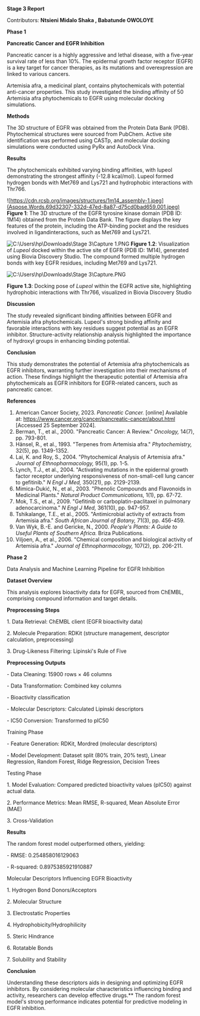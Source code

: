 ﻿**Stage 3 Report**

Contributors: <b>Ntsieni Midalo Shaka , Babatunde OWOLOYE</b>

**Phase 1**

**Pancreatic Cancer and EGFR Inhibition**

Pancreatic cancer is a highly aggressive and lethal disease, with a five-year survival rate of less than 10%. The epidermal growth factor receptor (EGFR) is a key target for cancer therapies, as its mutations and overexpression are linked to various cancers.

Artemisia afra, a medicinal plant, contains phytochemicals with potential anti-cancer properties. This study investigated the binding affinity of 50 Artemisia afra phytochemicals to EGFR using molecular docking simulations.

**Methods**

The 3D structure of EGFR was obtained from the Protein Data Bank (PDB). Phytochemical structures were sourced from PubChem. Active site identification was performed using CASTp, and molecular docking simulations were conducted using PyRx and AutoDock Vina.

**Results**

The phytochemicals exhibited varying binding affinities, with lupeol demonstrating the strongest affinity (-12.8 kcal/mol). Lupeol formed hydrogen bonds with Met769 and Lys721 and hydrophobic interactions with Thr766.

![https://cdn.rcsb.org/images/structures/1m14_assembly-1.jpeg](Aspose.Words.69d32307-332d-47ed-8a87-d75cd0bad659.001.jpeg) **Figure 1**: The 3D structure of the EGFR tyrosine kinase domain (PDB ID: 1M14) obtained from the Protein Data Bank. The figure displays the key features of the protein, including the ATP-binding pocket and the residues involved in ligandinteractions, such as Met769 and Lys721.

![C:\Users\hp\Downloads\Stage 3\Capture 1.PNG](Aspose.Words.69d32307-332d-47ed-8a87-d75cd0bad659.002.png) **Figure 1.2**: Visualization of *Lupeol* docked within the active site of EGFR (PDB ID: 1M14), generated using Biovia Discovery Studio. The compound formed multiple hydrogen bonds with key EGFR residues, including Met769 and Lys721.

![C:\Users\hp\Downloads\Stage 3\Capture.PNG](Aspose.Words.69d32307-332d-47ed-8a87-d75cd0bad659.003.png)

**Figure 1.3**: Docking pose of *Lupeol* within the EGFR active site, highlighting hydrophobic interactions with Thr766, visualized in Biovia Discovery Studio

**Discussion**

The study revealed significant binding affinities between EGFR and Artemisia afra phytochemicals. Lupeol's strong binding affinity and favorable interactions with key residues suggest potential as an EGFR inhibitor. Structure-activity relationship analysis highlighted the importance of hydroxyl groups in enhancing binding potential.

**Conclusion**

This study demonstrates the potential of Artemisia afra phytochemicals as EGFR inhibitors, warranting further investigation into their mechanisms of action. These findings highlight the therapeutic potential of Artemisia afra phytochemicals as EGFR inhibitors for EGFR-related cancers, such as pancreatic cancer.

**References**

1. American Cancer Society, 2023. *Pancreatic Cancer.* [online] Available at: https://www.cancer.org/cancer/pancreatic-cancer/about.html [Accessed 25 September 2024].
1. Berman, T., et al., 2000. "Pancreatic Cancer: A Review." *Oncology,* 14(7), pp. 793-801.
1. Hänsel, R., et al., 1993. "Terpenes from Artemisia afra." *Phytochemistry,* 32(5), pp. 1349-1352.
1. Lai, K. and Roy, S., 2004. "Phytochemical Analysis of Artemisia afra." *Journal of Ethnopharmacology,* 95(1), pp. 1-5.
1. Lynch, T.J., et al., 2004. "Activating mutations in the epidermal growth factor receptor underlying responsiveness of non-small-cell lung cancer to gefitinib." *N Engl J Med,* 350(21), pp. 2129-2139.
1. Mimica-Dukić, N., et al., 2003. "Phenolic Compounds and Flavonoids in Medicinal Plants." *Natural Product Communications,* 1(1), pp. 67-72.
1. Mok, T.S., et al., 2009. "Gefitinib or carboplatin-paclitaxel in pulmonary adenocarcinoma." *N Engl J Med,* 361(10), pp. 947-957.
1. Tshikalange, T.E., et al., 2005. "Antimicrobial activity of extracts from Artemisia afra." *South African Journal of Botany,* 71(3), pp. 456-459.
1. Van Wyk, B.-E. and Gericke, N., 2000. *People's Plants: A Guide to Useful Plants of Southern Africa.* Briza Publications.
1. Viljoen, A., et al., 2006. "Chemical composition and biological activity of Artemisia afra." *Journal of Ethnopharmacology,* 107(2), pp. 206-211.



**Phase 2**

Data Analysis and Machine Learning Pipeline for EGFR Inhibition

**Dataset Overview**

This analysis explores bioactivity data for EGFR, sourced from ChEMBL, comprising compound information and target details.

**Preprocessing Steps**

1\. Data Retrieval: ChEMBL client (EGFR bioactivity data)

2\. Molecule Preparation: RDKit (structure management, descriptor calculation, preprocessing)

3\. Drug-Likeness Filtering: Lipinski's Rule of Five

**Preprocessing Outputs**

\- Data Cleaning: 15900 rows × 46 columns

\- Data Transformation: Combined key columns

\- Bioactivity classification

\- Molecular Descriptors: Calculated Lipinski descriptors

\- IC50 Conversion: Transformed to pIC50

Training Phase

\- Feature Generation: RDKit, Mordred (molecular descriptors)

\- Model Development: Dataset split (80% train, 20% test), Linear Regression, Random Forest, Ridge Regression, Decision Trees

Testing Phase

1\. Model Evaluation: Compared predicted bioactivity values (pIC50) against actual data.

2\. Performance Metrics: Mean RMSE, R-squared, Mean Absolute Error (MAE)

3\. Cross-Validation

**Results**

The random forest model outperformed others, yielding:

\- RMSE: 0.254858016129063

\- R-squared: 0.8975385921910887

Molecular Descriptors Influencing EGFR Bioactivity

1\. Hydrogen Bond Donors/Acceptors

2\. Molecular Structure

3\. Electrostatic Properties

4\. Hydrophobicity/Hydrophilicity

5\. Steric Hindrance

6\. Rotatable Bonds

7\. Solubility and Stability

**Conclusion**

Understanding these descriptors aids in designing and optimizing EGFR inhibitors. By considering molecular characteristics influencing binding and activity, researchers can develop effective drugs.** The random forest model's strong performance indicates potential for predictive modeling in EGFR inhibition.
